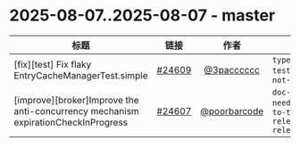 # 2025-08-07..2025-08-07 - master
| 标题 | 链接 | 作者 | 标签 |
| - | :--: | :--: | - |
| [fix][test] Fix flaky EntryCacheManagerTest.simple | [#24609](https://github.com/apache/pulsar/pull/24609) | [@3pacccccc](https://github.com/3pacccccc) | `type/flaky-tests` `doc-not-needed`  | 
| [improve][broker]Improve the anti-concurrency mechanism expirationCheckInProgress | [#24607](https://github.com/apache/pulsar/pull/24607) | [@poorbarcode](https://github.com/poorbarcode) | `doc-not-needed` `ready-to-test` `release/4.0.7` `release/3.3.9`  | 
